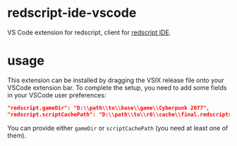 # redscript-ide-vscode

VS Code extension for redscript, client for [redscript IDE](https://github.com/jac3km4/redscript-ide).

# usage

This extension can be installed by dragging the VSIX release file onto your VSCode extension bar.
To complete the setup, you need to add some fields in your VSCode user preferences:
```json
"redscript.gameDir": "D:\\path\\to\\base\\game\\Cyberpunk 2077",
"redscript.scriptCachePath": "D:\\path\\to\\r6\\cache\\final.redscripts.bk"
```
You can provide either `gameDir` or `scriptCachePath` (you need at least one of them).
